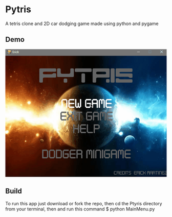 # Pytris
A tetris clone and 2D car dodging game made using python and pygame

## Demo

![](pytris.gif)


## Build

To run this app just download or fork the repo, then cd the Ptyris directory from your terminal, then and run this command
$ python MainMenu.py 
